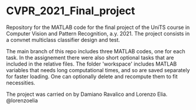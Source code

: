 # CVPR_2021_Final_project
Repository for the MATLAB code for the final project of the UniTS course in Computer Vision and Pattern Recognition, a.y. 2021. The project consists in a convnet multiclass classifier design and test.

The main branch of this repo includes three MATLAB codes, one for each task. In the assignement there were also short optional tasks that are included in the relative files. The folder 'workspace' includes MATLAB variables that needs long computational times, and so are saved separately for faster loading. One can optionally delete and recompute them to fit necessities.

The project was carried on by Damiano Ravalico and Lorenzo Elia.  @lorenzoelia
